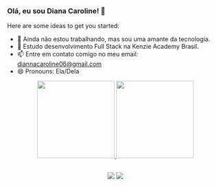 ### Olá, eu sou Diana Caroline! 👋

Here are some ideas to get you started:

- 🔭 Ainda não estou trabalhando, mas sou uma amante da tecnologia.
- 🌱 Estudo desenvolvimento Full Stack na Kenzie Academy Brasil.
- 📫 Entre em contato comigo no meu email: diannacaroline06@gmail.com
- 😄 Pronouns: Ela/Dela

<div align="center">
  <a href="https://github.com/DianaCarolineCV">
  <img height="180em" src="https://github-readme-stats.vercel.app/api?username=DianaCarolineCV&show_icons=true&theme=dark&include_all_commits=true&count_private=true"/>
  <img height="180em" src="https://github-readme-stats.vercel.app/api/top-langs/?username=DianaCarolineCV&layout=compact&langs_count=7&theme=dark"/>
  
  ##
  
  <div> 
  <a href="https://www.linkedin.com/in/diana-caroline-317a91236/" target="_blank"><img src="https://img.shields.io/badge/-LinkedIn-%230077B5?style=for-the-badge&logo=linkedin&logoColor=white" target="_blank"></a> 
     <a href = "mailto:diannacaroline06@gmail.com"><img src="https://img.shields.io/badge/-Gmail-%23333?style=for-the-badge&logo=gmail&logoColor=white" target="_blank"></a>
 

